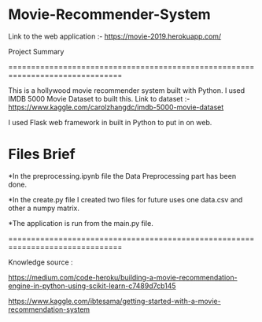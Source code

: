 # Movie-Recommender-System

Link to the web application :- https://movie-2019.herokuapp.com/

Project Summary 

===============================================================================

This is a hollywood movie recommender system built with Python. I used IMDB 5000 Movie Dataset to built this.
Link to dataset :- https://www.kaggle.com/carolzhangdc/imdb-5000-movie-dataset

I used Flask web framework in built in Python to put in on web.

# Files Brief
*In the preprocessing.ipynb file the Data Preprocessing part has been done. 

*In the create.py file I created two files for future uses one data.csv and other a numpy matrix.

*The application is run from the main.py file.

===============================================================================

Knowledge source : 

https://medium.com/code-heroku/building-a-movie-recommendation-engine-in-python-using-scikit-learn-c7489d7cb145

https://www.kaggle.com/ibtesama/getting-started-with-a-movie-recommendation-system
